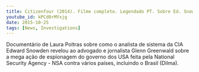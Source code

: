 ```yaml
---
title: Citizenfour (2014). Filme completo. Legendado PT. Sobre Ed. Snowden e Glenn Greenwald. Compartilhe!
youtube_id: kPCd0rMYxjg
date: 2015-10-25
tags: [News, Investigations]
---
```


Documentário de Laura Poltras sobre como o analista de sistema da CIA Edward Snowden revelou ao advogado e jornalista Glenn Greenwald sobre a mega ação de espionagem do governo dos USA feita pela National Security Agency - NSA contra vários países, incluindo o Brasil (Dilma).


